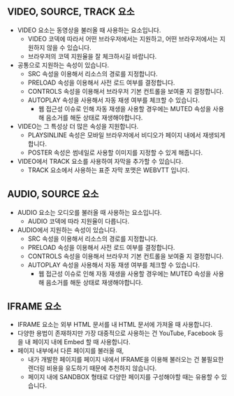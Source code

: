## VIDEO, SOURCE, TRACK 요소
- VIDEO 요소는 동영상을 불러올 때 사용하는 요소입니다.
    - VIDEO 코덱에 따라서 어떤 브라우저에서는 지원하고, 어떤 브라우저에서는 지원하지 않을 수 있습니다.
    - 브라우저의 코덱 지원율을 잘 체크하시길 바랍니다.
- 공통으로 지원하는 속성이 있습니다.
    - SRC 속성을 이용해서 리소스의 경로를 지정합니다.
    - PRELOAD 속성을 이용해서 사전 로드 여부를 결정합니다.
    - CONTROLS 속성을 이용해서 브라우저 기본 컨트롤을 보여줄 지 결정합니다.
    - AUTOPLAY 속성을 사용해서 자동 재생 여부를 체크할 수 있습니다.
      - 웹 접근성 이슈로 인해 자동 재생을 사용할 경우에는 MUTED 속성을 사용해 음소거를 해둔 상태로 재생해야합니다.
- VIDEO는 그 특성상 더 많은 속성을 지원합니다.
    - PLAYSINLINE 속성은 모바일 브라우저에서 비디오가 페이지 내에서 재생되게 합니다.
    - POSTER 속성은 썸네일로 사용할 이미지를 지정할 수 있게 해줍니다.
- VIDEO에서 TRACK 요소를 사용하여 자막을 추가할 수 있습니다.
    - TRACK 요소에서 사용하는 표준 자막 포맷은 WEBVTT 입니다.

## AUDIO, SOURCE 요소
- AUDIO 요소는 오디오를 불러올 때 사용하는 요소입니다.
  - AUDIO 코덱에 따라 지원율이 다릅니다.
- AUDIO에서 지원하는 속성이 있습니다.
  - SRC 속성을 이용해서 리소스의 경로를 지정합니다.
  - PRELOAD 속성을 이용해서 사전 로드 여부를 결정합니다.
  - CONTROLS 속성을 이용해서 브라우저 기본 컨트롤을 보여줄 지 결정합니다.
  - AUTOPLAY 속성을 사용해서 자동 재생 여부를 체크할 수 있습니다.
    - 웹 접근성 이슈로 인해 자동 재생을 사용할 경우에는 MUTED 속성을 사용해 음소거를 해둔 상태로 재생해야합니다.

## IFRAME 요소
- IFRAME 요소는 외부 HTML 문서를 내 HTML 문서에 가져올 때 사용합니다.
- 다양한 용법이 존재하지만 가장 대중적으로 사용하는 건 YouTube, Facebook 등을 내 페이지 내에 Embed 할 때 사용합니다.
- 페이지 내부에서 다른 페이지를 불러올 때,
  - 내가 개발한 페이지를 페이지 내에서 IFRAME을 이용해 불러오는 건 불필요한 렌더링 비용을 유도하기 때문에 추천하지 않습니다.
  - 페이지 내에 SANDBOX 형태로 다양한 페이지를 구성해야할 때는 유용할 수 있습니다.
